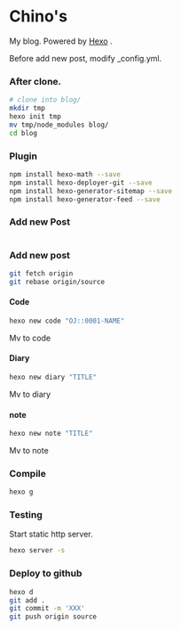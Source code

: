 # Chino's
My blog.
Powered by [Hexo](https://hexo.io/) .

Before add new post, modify _config.yml.


### After clone.
``` bash
# clone into blog/
mkdir tmp
hexo init tmp
mv tmp/node_modules blog/
cd blog
```


### Plugin
``` bash
npm install hexo-math --save
npm install hexo-deployer-git --save
npm install hexo-generator-sitemap --save
npm install hexo-generator-feed --save
```


### Add new Post
``` bash

```
### Add new post
``` bash
git fetch origin
git rebase origin/source
```

#### Code
``` bash
hexo new code "OJ::0001-NAME"
```
Mv to code

#### Diary
``` bash
hexo new diary "TITLE"
```
Mv to diary

#### note
``` bash
hexo new note "TITLE"
```
Mv to note

### Compile
``` bash
hexo g
```

### Testing
Start static http server.
``` bash
hexo server -s
```

### Deploy to github
``` bash
hexo d
git add .
git commit -m 'XXX'
git push origin source
```
